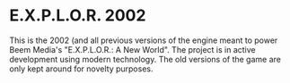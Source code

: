 E.X.P.L.O.R. 2002
=================

This is the 2002 (and all previous versions of the engine meant to power Beem
Media's "E.X.P.L.O.R.: A New World". The project is in active development using
modern technology. The old versions of the game are only kept around for novelty
purposes.
